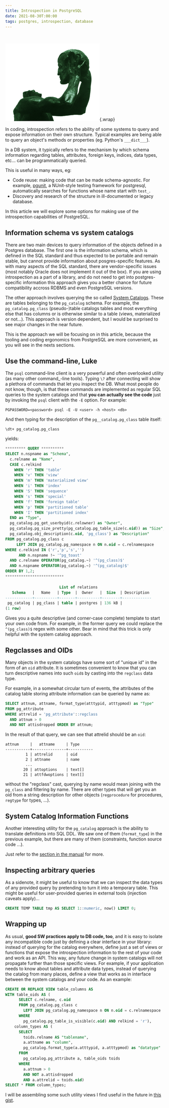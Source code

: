 ```yaml
---
title: Introspection in PostgreSQL
date: 2021-08-30T:00:00
tags: postgres, introspection, database
---
```


&nbsp;

![&nbsp;](/images/introspection.png "Detail of Alexander Stirling Calder Introspection (c. 1935)"){.wrap}

In coding, introspection refers to the ability of some systems to query and
expose information on their own structure. Typical examples are being able to
query an object's methods or properties (eg. Python's `___dict___`). 

In a DB system, it typically refers to the mechanism by which schema
information regarding tables, attributes, foreign keys, indices, data types, etc... can be
programmatically queried.

This is useful in many ways, eg:

- Code reuse: making code that can be made schema-agnostic. For example,
  [pgunit](https://github.com/adrianandrei-ca/pgunit), a NUnit-style testing
  framework for postgresql, automatically searches for functions whose name
  start with `test_`.
- Discovery and research of the structure in ill-documented or legacy
  database.

In this article we will explore some options for making use of the
introspection capabilities of PostgreSQL.

## Information schema vs system catalogs

There are two main devices to query information of the objects defined in a
Postgres database. The first one is the information schema, which is defined in
the SQL standard and thus expected to be portable and remain stable, but cannot
provide information about posgres-specific features. As with many aspects of
the SQL standard, there are vendor-specific issues (most notably Oracle does
not implement it out of the box). If you are using introspection as
a part of a library, and do not need to get into postgres-specific
information this approach gives you a better chance for future compatibility
accross RDBMS and even PostgreSQL versions. 

The other approach involves querying the so called [System
Catalogs](https://www.postgresql.org/docs/13/catalogs.html). These are tables
belonging to the `pg_catalog` schema. For example, the `pg_catalog.pg_class`
(pseudo-)table catalogs tables and most everything else that has columns or is
otherwise similar to a table (views, materialized or not...). This approach
is version dependent, but I would be surprised to see major changes in the
near future. 

This is the approach we will be focusing on in this article, because the
tooling and coding ergonomics from PostgreSQL are more convenient, as you will
see in the nexts sections.

## Use the command-line, Luke

The `psql` command-line client is a very powerful and often overlooked utility
(as many other command_-line tools). Typing `\?` after connecting will show a
plethora of commands that let you inspect the DB. What most people do not know,
         though, is that these commands are implemented as regular SQL queries
         to the system catalogs and that **you can actually see the code** just
         by invoking the `psql` client with the `-E` option. For example:

```
PGPASSWORD=<password> psql -E -U <user> -h <host> <db>
```

And then typing for the description of the `pg__catalog.pg_class` table itself:

```
\dt+ pg_catalog.pg_class
```

yields:

```sql
********* QUERY **********
SELECT n.nspname as "Schema",
  c.relname as "Name",
  CASE c.relkind 
    WHEN 'r' THEN 'table' 
    WHEN 'v' THEN 'view' 
    WHEN 'm' THEN 'materialized view' 
    WHEN 'i' THEN 'index' 
    WHEN 'S' THEN 'sequence' 
    WHEN 's' THEN 'special' 
    WHEN 'f' THEN 'foreign table' 
    WHEN 'p' THEN 'partitioned table' 
    WHEN 'I' THEN 'partitioned index' 
  END as "Type",
  pg_catalog.pg_get_userbyid(c.relowner) as "Owner",
  pg_catalog.pg_size_pretty(pg_catalog.pg_table_size(c.oid)) as "Size",
  pg_catalog.obj_description(c.oid, 'pg_class') as "Description"
FROM pg_catalog.pg_class c
     LEFT JOIN pg_catalog.pg_namespace n ON n.oid = c.relnamespace
WHERE c.relkind IN ('r','p','s','')
      AND n.nspname !~ '^pg_toast'
  AND c.relname OPERATOR(pg_catalog.~) '^(pg_class)$'
  AND n.nspname OPERATOR(pg_catalog.~) '^(pg_catalog)$'
ORDER BY 1,2;
**************************

                        List of relations
   Schema   |   Name   | Type  |  Owner   |  Size  | Description
------------+----------+-------+----------+--------+-------------
 pg_catalog | pg_class | table | postgres | 136 kB |
(1 row)

```

Gives you a quite descriptive (and corner-case complete) template to start your
own code from. For example, in the former query we could replace the
`^(pg_class)$` regex with some other. Bear in mind that this trick is only
helpful with the system catalog approach.

## Regclasses and OIDs

Many objects in the system catalogs have some sort of "unique id" in the form
of an `oid` attribute. It is sometimes convenient to know that you can turn
descriptive names into such `oid`s by casting into the `regclass` data type.

For example, in a somewhat circular turn of events, the attributes of the
catalog table storing attribute information can be queried by name as:

```sql
SELECT attnum, attname, format_type(atttypid, atttypmod) as "Type" 
FROM pg_attribute 
WHERE attrelid = 'pg_attribute'::regclass 
  AND attnum > 0 
  AND NOT attisdropped ORDER BY attnum;
```

In the result of that query, we can see that attrelid should be an `oid`:

```
attnum     |   attname     | Type
-----------+---------------+-----------
         1 | attrelid      | oid
         2 | attname       | name
         ...
        20 | attoptions    | text[]
        21 | attfdwoptions | text[]
```

without the "regclass" cast, querying by name would mean joining with the
`pg_class` and filtering by name. There are other types that will get you an
oid from a string description for other objects (`regprocedure` for procedures,
    `regtype` for types, ...).


## System Catalog Information Functions

Another interesting utility for the `pg_catalog` approach is the ability to
translate definitions into SQL DDL. We saw one of them (`format_type`) in the
previous example, but there are many of them (constraints, function source code ...). 

Just refer to the [section in the manual](https://www.postgresql.org/docs/13/functions-info.html#FUNCTIONS-INFO-CATALOG-TABLE) for more.

## Inspecting arbitrary queries

As a sidenote, it might be useful to know that we can inspect the data types of
any provided query by pretending to turn it into a temporary table. This might
be useful for user-provided queries in external tools (injection caveats apply)...

```sql
CREATE TEMP TABLE tmp AS SELECT 1::numeric, now() LIMIT 0;
```

## Wrapping up

As usual, **good SW practices apply to DB code, too**, and it is easy to isolate any incompatible
code just by defining a clear interface in your library: instead of querying
for the catalog everywhere, define just a set of views or functions that expose
the introspection information to the rest of your code and work as an API. This
way, any future change in system catalogs will not propagate further than those
specific views. For example, if your application needs to know about tables
and attribute data types, instead of querying the catalog from many
places, define a view that works as in interface between the system
catalogs and your code. As an example: 

```sql
CREATE OR REPLACE VIEW table_columns AS
WITH table_oids AS (
      SELECT c.relname, c.oid
      FROM pg_catalog.pg_class c
        LEFT JOIN pg_catalog.pg_namespace n ON n.oid = c.relnamespace
      WHERE 
        pg_catalog.pg_table_is_visible(c.oid) AND relkind = 'r'),
    column_types AS (
      SELECT
        toids.relname AS "tablename", 
        a.attname as "column",
        pg_catalog.format_type(a.atttypid, a.atttypmod) as "datatype"
      FROM
        pg_catalog.pg_attribute a, table_oids toids
      WHERE
        a.attnum > 0
        AND NOT a.attisdropped
        AND a.attrelid = toids.oid)
SELECT * FROM column_types;
```

I will be assembling some such utility views I find useful in the future in [this gist](https://gist.github.com/jarnaldich/d5952a134d89dfac48d034ed141e86c5).

